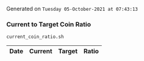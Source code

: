 Generated on `Tuesday 05-October-2021 at 07:43:13`

### Current to Target Coin Ratio
`current_coin_ratio.sh`

Date|Current|Target|Ratio
---|---|---|---
